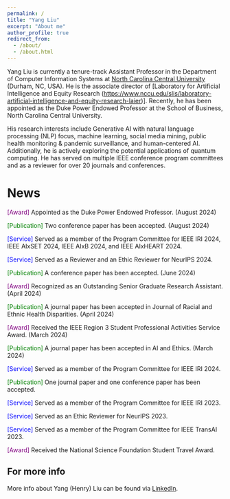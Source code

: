 ```yaml
---
permalink: /
title: "Yang Liu"
excerpt: "About me"
author_profile: true
redirect_from: 
  - /about/
  - /about.html
---
```

Yang Liu is currently a tenure-track Assistant Professor in the Department of Computer Information Systems at [North Carolina Central University](https://www.nccu.edu) (Durham, NC, USA). He is the associate director of [Laboratory for Artificial Intelligence and Equity Research (https://www.nccu.edu/slis/laboratory-artificial-intelligence-and-equity-research-laier)]. Recently, he has been appointed as the Duke Power Endowed Professor at the School of Business, North Carolina Central University.

His research interests include Generative AI with natural language processing (NLP) focus, machine learning, social media mining, public health monitoring & pandemic surveillance, and human-centered AI. Additionally, he is actively exploring the potential applications of quantum computing. He has served on multiple IEEE conference program committees and as a reviewer for over 20 journals and conferences. 


News
======
<html>
<head>
    <style>
        .service {
            color: blue;
        }
        .award {
            color: purple;
        }
      .publication {
            color: green;
        }
    </style>
</head>
<body>
<p> <span class="award">[Award]</span> Appointed as the Duke Power Endowed Professor. (August 2024)</p>
<p> <span class="publication">[Publication]</span> Two conference paper has been accepted. (August 2024)</p>
<p> <span class="service">[Service]</span> Served as a member of the Program Committee for IEEE IRI 2024, IEEE AIxSET 2024, IEEE AIxB 2024, and IEEE AIxHEART 2024.</p>
<p> <span class="service">[Service]</span> Served as a Reviewer and an Ethic Reviewer for NeurIPS 2024.</p>
<p> <span class="publication">[Publication]</span> A conference paper has been accepted. (June 2024)</p>
<p> <span class="award">[Award]</span> Recognized as an Outstanding Senior Graduate Research Assistant. (April 2024)</p>
<p> <span class="publication">[Publication]</span> A journal paper has been accepted in Journal of Racial and Ethnic Health Disparities. (April 2024)</p>
<p> <span class="award">[Award]</span> Received the IEEE Region 3 Student Professional Activities Service Award. (March 2024)</p>
<p> <span class="publication">[Publication]</span> A journal paper has been accepted in AI and Ethics. (March 2024)</p>
<p> <span class="service">[Service]</span> Served as a member of the Program Committee for IEEE IRI 2024.</p>
<p> <span class="publication">[Publication]</span> One journal paper and one conference paper has been accepted.</p>
<p> <span class="service">[Service]</span> Served as a member of the Program Committee for IEEE IRI 2023.</p>
<p> <span class="service">[Service]</span> Served as an Ethic Reviewer for NeurIPS 2023.</p>
<p> <span class="service">[Service]</span> Served as a member of the Program Committee for IEEE TransAI 2023.</p>
<p> <span class="award">[Award]</span> Received the National Science Foundation Student Travel Award.</p>

</body>
</html>


For more info
------
More info about Yang (Henry) Liu can be found via [LinkedIn](https://www.linkedin.com/in/yang-liu-575673185/). 
 
